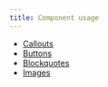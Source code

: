 ```yaml
---
title: Component usage
---
```


- [Callouts](callouts)
- [Buttons](buttons)
- [Blockquotes](blockquotes)
- [Images](images)
